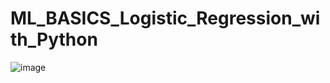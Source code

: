 # ML_BASICS_Logistic_Regression_with_Python


![image](https://user-images.githubusercontent.com/56002246/149999010-71f5d46b-5fd4-4d91-9aba-9a3a1754c48f.png)

